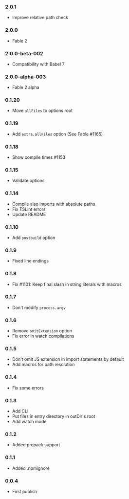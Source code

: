 ### 2.0.1

* Improve relative path check

### 2.0.0

* Fable 2

### 2.0.0-beta-002

* Compatibility with Babel 7

### 2.0.0-alpha-003

* Fable 2 alpha

### 0.1.20

* Move `allFiles` to options root

### 0.1.19

* Add `extra.allFiles` option (See Fable #1165)

### 0.1.18

* Show compile times #1153

### 0.1.15

* Validate options

### 0.1.14

* Compile also imports with absolute paths
* Fix TSLint errors
* Update README

### 0.1.10

* Add `postbuild` option

### 0.1.9

* Fixed line endings

### 0.1.8

* Fix #1101: Keep final slash in string literals with macros

### 0.1.7

* Don't modify `process.argv`

### 0.1.6

* Remove `omitExtension` option
* Fix error in watch compilations

### 0.1.5

* Don't omit JS extension in import statements by default
* Add macros for path resolution

### 0.1.4

* Fix some errors

### 0.1.3

* Add CLI
* Put files in entry directory in outDir's root
* Add watch mode

### 0.1.2

* Added prepack support

### 0.1.1

* Added .npmignore

### 0.0.4

* First publish

